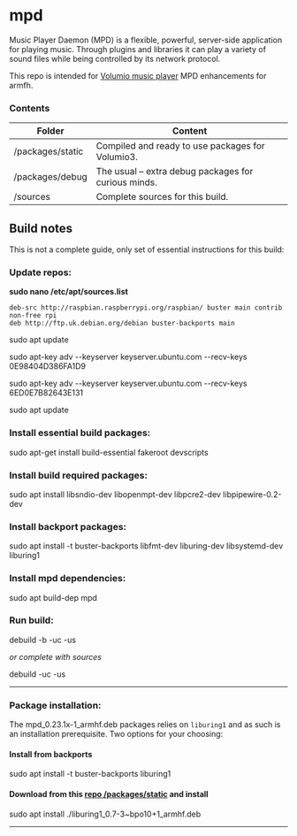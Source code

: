# mpd

Music Player Daemon (MPD) is a flexible, powerful, server-side application for playing music. Through plugins and libraries it can play a variety of sound files while being controlled by its network protocol.

This repo is intended for [Volumio music player](https://volumio.com/) MPD enhancements for armfh.

### Contents


| Folder           | Content                                              |
| ------------------ | ------------------------------------------------------ |
| /packages/static | Compiled and ready to use packages for Volumio3.     |
| /packages/debug  | The usual – extra debug packages for curious minds. |
| /sources         | Complete sources for this build.                     |

## Build notes

This is not a complete guide, only set of essential instructions for this build:

### Update repos:

**sudo nano /etc/apt/sources.list**

```
deb-src http://raspbian.raspberrypi.org/raspbian/ buster main contrib non-free rpi
deb http://ftp.uk.debian.org/debian buster-backports main
```

sudo apt update

sudo apt-key adv --keyserver keyserver.ubuntu.com --recv-keys 0E98404D386FA1D9

sudo apt-key adv --keyserver keyserver.ubuntu.com --recv-keys 6ED0E7B82643E131

sudo apt update

### Install essential build packages:

sudo apt-get install build-essential fakeroot devscripts

### Install build required packages:

sudo apt install libsndio-dev libopenmpt-dev libpcre2-dev libpipewire-0.2-dev

### Install backport packages:

sudo apt install -t buster-backports libfmt-dev liburing-dev libsystemd-dev liburing1

### Install mpd dependencies:

sudo apt build-dep mpd

### Run build:

debuild -b -uc -us

*or complete with sources*

debuild -uc -us

---

### Package installation:

The mpd_0.23.1x-1_armhf.deb packages relies on `liburing1` and as such is an installation prerequisite. Two options for your choosing:

#### Install from backports

sudo apt install -t buster-backports liburing1

#### Download from this [repo /packages/static](https://github.com/foonerd/volumio3-mpd/blob/main/packages/static/liburing1_0.7-3~bpo10%2B1_armhf.deb "liburing1_0.7-3~bpo10+1_armhf.deb") and install

sudo apt install ./liburing1_0.7-3~bpo10+1_armhf.deb

---
